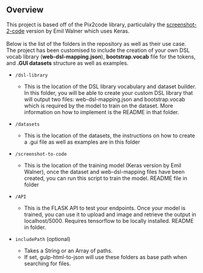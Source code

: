 ## Overview

This project is based off of the Pix2code library, particulalry the [screenshot-2-code](https://github.com/emilwallner/Screenshot-to-code) version by Emil Walner which uses Keras. <br/><br/>
Below is the list of the folders in the repository as well as their use case. <br/>
The project has been customised to include the creation of your own DSL vocab library (**web-dsl-mapping.json**), **bootstrap.vocab** file for the tokens, and **.GUI datasets** structure as well as examples. 

* `/dsl-library`
    * This is the location of the DSL library vocabulary and dataset builder. In this folder, you will be able to create your custom DSL library that will output two files: web-dsl-mapping.json and bootstrap.vocab which is required by the model to train on the dataset. More information on how to implement is  the README in that folder.
* `/datasets` 
    * This is the location of the datasets, the instructions on how to create a .gui file as well as examples are in this folder
* `/screenshot-to-code` 
    * This is the location of the training model (Keras version by Emil Walner), once the dataset and web-dsl-mapping files have been created, you can run this script to train the model. README file in folder
* `/API` 
    * This is the FLASK API to test your endpoints. Once your model is trained, you can use it to upload and image and retrieve the output in localhost/5000. Requires tensorflow to be locally installed. README in folder.

* `includePath` (optional)
    * Takes a String or an Array of paths.
    * If set, gulp-html-to-json will use these folders as base path when searching for files.
